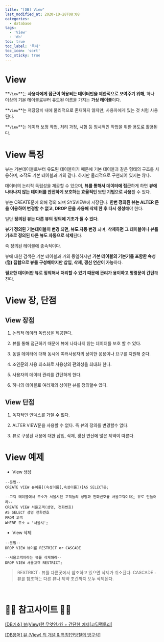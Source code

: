 ```yaml
---
title: "[DB] View"
last_modified_at: 2020-10-28T08:08
categories: 
  - database
tags: 
  - 'View' 
  - 'db'
toc: true
toc_label: '목차'
toc_icon: 'sort'
toc_sticky: true
---
```

# View

**`View`**는 **사용자에게 접근이 허용되는 데이터만을 제한적으로 보여주기 위해**, 하나 이상의 기본 테이블로부터 유도된 이름을 가지는 **가상 테이블**이다.

**`View`**는 저장장치 내에 물리적으로 존재하지 않지만, 사용자에게 있는 것 처럼 사용된다.

**`View`**는 데이터 보정 작업, 처리 과정, 시험 등 임시적인 작업을 위한 용도로 활용된다.



# View 특징

뷰는 기본테이블로부터 유도된 테이블이기 때문에 기본 테이블과 같은 형태의 구조를 사용하며, 조작도 기본 테이블과 거의 같다. 하지만 물리적으로 구현되어 있지는 않다. 

데이터의 논리적 독립성을 제공할 수 있으며, **뷰를 통해서 데이터에 접근**하게 하면 **뷰에 나타나지 않는 데이터를 안전하게 보호하는 효율적인 보안 기법으로 사용**할 수 있다.



뷰는 CREATE문에 의해 정의 되며 SYSVIEW에 저장된다. **한번 정의된 뷰는 ALTER 문을 이용하여 변경할 수 없고, DROP 문을 사용해 삭제 한 후 다시 생성**해야 한다.

일단 **정의된 뷰는 다른 뷰의 정의에 기초가 될 수 있다.**


**뷰가 정의된 기본테이블이 변경 되면, 뷰도 자동 변경** 되며, **삭제하면 그 테이블이나 뷰를 기초로 정의된 다른 뷰도 자동으로 삭제**된다.

즉 정의된 테이블에 종속적이다.


뷰에 대한 검색은 기본 테이블과 거의 동일하지만 **기본 테이블의 기본키를 포함한 속성(열) 집합으로 뷰를 구성해야지만 삽입, 삭제, 갱신 연산이 가능**하다.


**필요한 데이터만 뷰로 정의해서 처리할 수 있기 때문에 관리가 용이하고 명령문이 간단**해진다.



# View 장, 단점



## View 장점

1. 논리적 데이터 독립성을 제공한다.

2. 뷰를 통해 접근하기 때문에 뷰에 나타나지 않는 데이터를 보호 할 수 있다.

3. 동일 데이터에 대해 동시에 여러사용자의 상이한 응용이나 요구를 지원해 준다.

4. 조인문의 사용 최소화로 사용상의 편의성을 최대화 한다.

5. 사용자의 데이터 관리를 간단하게 한다.

6. 하나의 테이블로 여러개의 상이한 뷰를 정의할수 있다.



## View 단점

1. 독자적인 인덱스를 가질 수 없다.

2. ALTER VIEW문을 사용할 수 없다. 즉 뷰의 정의를 변경할수 없다.

3. 뷰로 구성된 내용에 대한 삽입, 삭제, 갱신 연산에 많은 제약이 따른다.


# View 예제

- View 생성
```
--문법--
CREATE VIEW 뷰이름[(속성이름[,속성이름])]AS SELECT문;

--고객 테이블에서 주소가 서울시인 고객들의 성명과 전화번호를 서울고객이라는 뷰로 만들어라--
CREATE VIEW 서울고객(성명, 전화번호)
AS SELECT 성명 전화번호
FROM 고객
WHERE 주소 = '서울시';

```

- View 삭제
```
--문법--
DROP VIEW 뷰이름 RESTRICT or CASCADE

--서울고객이라는 뷰를 삭제해라--
DROP VIEW 서울고객 RESTRICT;
```





> RESTRICT : 뷰를 다른곳에서 참조하고 있으면 삭제가 취소된다.
CASCADE : 뷰를 참조하는 다른 뷰나 제약 조건까지 모두 삭제된다.




<br>

# 🙆‍♂️ 참고사이트 🙇‍♂️

[[DB기초] 뷰(View)란 무엇인가? + 간단한 예제[코딩팩토리]](https://coding-factory.tistory.com/224)

[[DB용어] 뷰 (View) 의 개념 & 특징[안방철의 방구석]](https://121202.tistory.com/18)

[]()

[]()

[]()

[]()